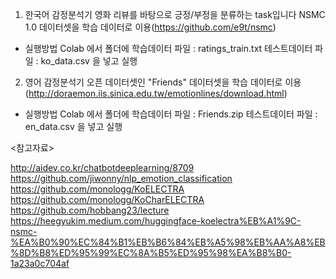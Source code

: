 1. 한국어 감정분석기
영화 리뷰를 바탕으로 긍정/부정을 분류하는 task입니다
NSMC 1.0 데이터셋을 학습 데이터로 이용(https://github.com/e9t/nsmc)
- 실행방법 
Colab 에서 폴더에 
학습데이터 파일 : ratings_train.txt
테스트데이터 파일 : ko_data.csv
을 넣고 실행

2. 영어 감정분석기 
오픈 데이터셋인 "Friends" 데이터셋을 학습 데이터로 이용 (http://doraemon.iis.sinica.edu.tw/emotionlines/download.html)
- 실행방법 
Colab 에서 폴더에 
학습데이터 파일 : Friends.zip
테스트데이터 파일 : en_data.csv
을 넣고 실행

<참고자료>

http://aidev.co.kr/chatbotdeeplearning/8709
https://github.com/jiwonny/nlp_emotion_classification
https://github.com/monologg/KoELECTRA
https://github.com/monologg/KoCharELECTRA
https://github.com/hobbang23/lecture
https://heegyukim.medium.com/huggingface-koelectra%EB%A1%9C-nsmc-%EA%B0%90%EC%84%B1%EB%B6%84%EB%A5%98%EB%AA%A8%EB%8D%B8%ED%95%99%EC%8A%B5%ED%95%98%EA%B8%B0-1a23a0c704af

